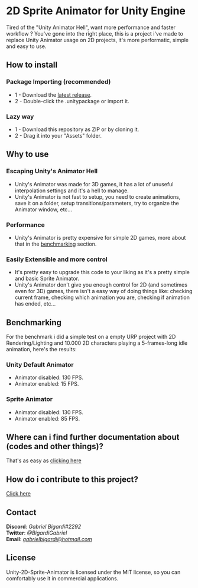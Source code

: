 # 2D Sprite Animator for Unity Engine
 Tired of the "Unity Animator Hell", want more performance and faster workflow ? You've gone into the right place, this is a project i've made to replace Unity Animator usage on 2D projects, it's more performatic, simple and easy to use.

## How to install
### Package Importing (recommended)
* 1 - Download the [latest release](https://github.com/GabrielBigardi/Unity-2D-Sprite-Animator/releases).
* 2 - Double-click the .unitypackage or import it.
   
### Lazy way
* 1 - Download this repository as ZIP or by cloning it.
* 2 - Drag it into your "Assets" folder.
  
## Why to use
### Escaping Unity's Animator Hell
* Unity's Animator was made for 3D games, it has a lot of unuseful interpolation settings and it's a hell to manage.
* Unity's Animator is not fast to setup, you need to create animations, save it on a folder, setup transitions/parameters, try to organize the Animator window, etc...
### Performance
* Unity's Animator is pretty expensive for simple 2D games, more about that in the [benchmarking](#benchmarking) section.
### Easily Extensible and more control
* It's pretty easy to upgrade this code to your liking as it's a pretty simple and basic Sprite Animator.
* Unity's Animator don't give you enough control for 2D (and sometimes even for 3D) games, there isn't a easy way of doing things like: checking current frame, checking which animation you are, checking if animation has ended, etc...
  
## Benchmarking
For the benchmark i did a simple test on a empty URP project with 2D Rendering/Lighting and 10.000 2D characters playing a 5-frames-long idle animation, here's the results:
### Unity Default Animator
* Animator disabled: 130 FPS.
* Animator enabled: 15 FPS.
  
### Sprite Animator
* Animator disabled: 130 FPS.
* Animator enabled: 85 FPS.
  
## Where can i find further documentation about (codes and other things)?
That's as easy as [clicking here](DOCUMENTATION.md)
  
## How do i contribute to this project?
[Click here](CONTRIBUTING.md)
  
## Contact
**Discord**: *Gabriel Bigardi#2292*  
**Twitter**: *@BigardiGabriel*  
**Email**: *gabrielbigardi@hotmail.com*  

## License
Unity-2D-Sprite-Animator is licensed under the MIT license, so you can comfortably use it in commercial applications.